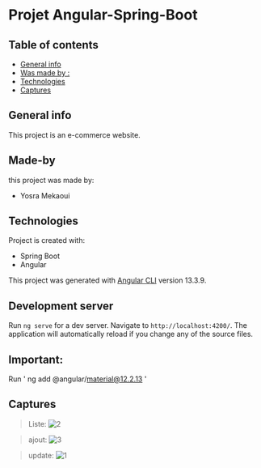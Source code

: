 # Projet Angular-Spring-Boot 
## Table of contents
* [General info](#general-info)
* [Was made by :](#Made-by)
* [Technologies](#technologies)
* [Captures](#captures)

## General info
This project is an e-commerce website.

## Made-by
this project was made by:
* Yosra Mekaoui
 


	
## Technologies
Project is created with:
* Spring Boot
* Angular


This project was generated with [Angular CLI](https://github.com/angular/angular-cli) version 13.3.9.

## Development server

Run `ng serve` for a dev server. Navigate to `http://localhost:4200/`. The application will automatically reload if you change any of the source files.




## Important:

Run ' ng add @angular/material@12.2.13  '

## Captures

>Liste:
![2](https://user-images.githubusercontent.com/61566287/205298948-8af6d556-7823-4c32-b4bb-bb5ef593d309.PNG)

>ajout:
![3](https://user-images.githubusercontent.com/61566287/205299128-55fc3b72-b562-4f89-b08a-0e2f1d7c37f4.PNG)

>update:
![1](https://user-images.githubusercontent.com/61566287/205299053-63f2b31b-767f-4dcb-9ee4-94a1860ab8e8.PNG)
